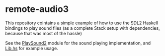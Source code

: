 # remote-audio3

This repository cointains a simple example of how to use the SDL2 Haskell bindings to play sound files (as a complete Stack setup with dependencies, because that was most of the hassle) 

See the [PlaySound2](https://github.com/Qqwy/Haskell-sound-playing/blob/master/src/PlaySound2.hs) module for the sound playing implementation, and [Lib.hs](https://github.com/Qqwy/Haskell-sound-playing/blob/master/src/Lib.hs) for example usage.
